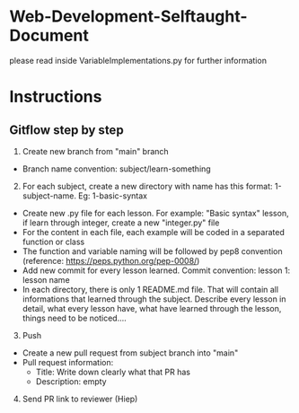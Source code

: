 # Web-Development-Selftaught-Document
please read inside VariableImplementations.py for further information

# Instructions
## Gitflow step by step
1. Create new branch from "main" branch
  - Branch name convention: subject/learn-something
2. For each subject, create a new directory with name has this format: 1-subject-name. Eg: 1-basic-syntax
  - Create new .py file for each lesson. For example: "Basic syntax" lesson, if learn through integer, create a new "integer.py" file
  - For the content in each file, each example will be coded in a separated function or class
  - The function and variable naming will be followed by pep8 convention (reference: https://peps.python.org/pep-0008/)
  - Add new commit for every lesson learned. Commit convention: lesson 1: lesson name
  - In each directory, there is only 1 README.md file. That will contain all informations that learned through the subject. Describe every lesson in detail, what every lesson have, what have learned through the lesson, things need to be noticed.... 
3. Push
  - Create a new pull request from subject branch into "main"
  - Pull request information:
    - Title: Write down clearly what that PR has
    - Description: empty
4. Send PR link to reviewer (Hiep)

